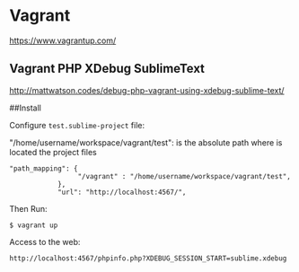 # Vagrant

https://www.vagrantup.com/

## Vagrant PHP XDebug SublimeText

http://mattwatson.codes/debug-php-vagrant-using-xdebug-sublime-text/

##Install

Configure ```test.sublime-project``` file:

"/home/username/workspace/vagrant/test": is the absolute path where is located the project files

```
"path_mapping": {
                 "/vagrant" : "/home/username/workspace/vagrant/test",
            },
            "url": "http://localhost:4567/",
```
Then Run:
```
$ vagrant up
```

Access to the web:
```
http://localhost:4567/phpinfo.php?XDEBUG_SESSION_START=sublime.xdebug
```

